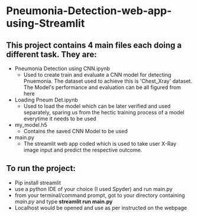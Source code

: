 # Pneumonia-Detection-web-app-using-Streamlit

## This project contains 4 main files each doing a different task. They are:
  * Pneumonia Detection using CNN.ipynb
    * Used to create train and evaluate a CNN model for detecting Pnuemonia. The dataset used to achieve this is 'Chest_Xray' dataset.
      The Model's performance and evaluation can be all figured from here
  * Loading Pneum Det.ipynb
    * Used to load the model which can be later verified and used separately, sparing us from the hectic training process of a model everytime it needs to be used
  * my_model.h5
    * Contains the saved CNN Model to be used
  * main.py
    * The streamlit web app coded which is used to take user X-Ray image input and predict the respective outcome.
    
## To run the project:
  * Pip install streamlit
  * use a python IDE of your choice (I used Spyder) and run main.py
  * from your terminal/command prompt, got to your directory containing *main.py* and type **streamlit run main.py** 
  * Localhost would be opened and use as per instructed on the webpage
